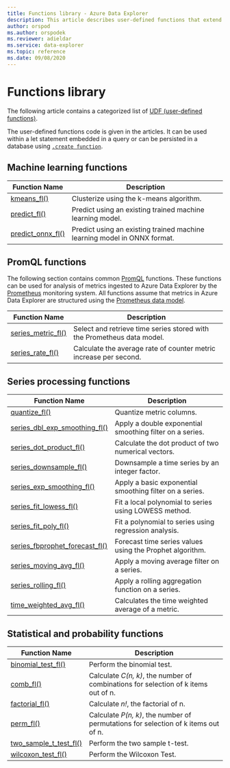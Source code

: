 ```yaml
---
title: Functions library - Azure Data Explorer
description: This article describes user-defined functions that extend Azure Data Explorer capabilities.
author: orspod
ms.author: orspodek
ms.reviewer: adieldar
ms.service: data-explorer
ms.topic: reference
ms.date: 09/08/2020
---
```

# Functions library

The following article contains a categorized list of [UDF (user-defined functions)](../query/functions/user-defined-functions.md).

The user-defined functions code is given in the articles.  It can be used within a let statement embedded in a query or can be persisted in a database using [`.create function`](../management/create-function.md).

## Machine learning functions

|Function Name     |Description                                          |
|-------------------------|--------------------------------------------------------|
|[kmeans_fl()](kmeans-fl.md)|Clusterize using the k-means algorithm. |
|[predict_fl()](predict-fl.md)|Predict using an existing trained machine learning model. |
|[predict_onnx_fl()](predict-onnx-fl.md)| Predict using an existing trained machine learning model in ONNX format. |

## PromQL functions

The following section contains common [PromQL](https://prometheus.io/docs/prometheus/latest/querying/basics/) functions. These functions can be used for analysis of metrics ingested to Azure Data Explorer by the [Prometheus](https://prometheus.io/) monitoring system. All functions assume that metrics in Azure Data Explorer are structured using the [Prometheus data model](https://prometheus.io/docs/concepts/data_model/).


|Function Name     |Description                                          |
|-------------------------|--------------------------------------------------------|
|[series_metric_fl()](series-metric-fl.md)|Select and retrieve time series stored with the Prometheus data model. |
|[series_rate_fl()](series-rate-fl.md)|Calculate the average rate of counter metric increase per second. |

## Series processing functions

|Function Name     |Description                                          |
|-------------------------|--------------------------------------------------------|
|[quantize_fl()](quantize-fl.md)|Quantize metric columns. |
|[series_dbl_exp_smoothing_fl()](series-dbl-exp-smoothing-fl.md)|Apply a double exponential smoothing filter on a series. |
|[series_dot_product_fl()](series-dot-product-fl.md)|Calculate the dot product of two numerical vectors. |
|[series_downsample_fl()](series-downsample-fl.md)|Downsample a time series by an integer factor. |
|[series_exp_smoothing_fl()](series-exp-smoothing-fl.md)|Apply a basic exponential smoothing filter on a series. |
|[series_fit_lowess_fl()](series-fit-lowess-fl.md)|Fit a local polynomial to series using LOWESS method. |
|[series_fit_poly_fl()](series-fit-poly-fl.md)|Fit a polynomial to series using regression analysis. |
|[series_fbprophet_forecast_fl()](series-fbprophet-forecast-fl.md)|Forecast time series values using the Prophet algorithm. |
|[series_moving_avg_fl()](series-moving-avg-fl.md)|Apply a moving average filter on a series. |
|[series_rolling_fl()](series-rolling-fl.md)|Apply a rolling aggregation function on a series. |
|[time_weighted_avg_fl()](time-weighted-avg-fl.md)|Calculates the time weighted average of a metric. |

## Statistical and probability functions

|Function Name     |Description                                          |
|-------------------------|--------------------------------------------------------|
|[binomial_test_fl()](binomial-test-fl.md)|Perform the binomial test. |
|[comb_fl()](comb-fl.md)|Calculate *C(n, k)*, the number of combinations for selection of k items out of n. |
|[factorial_fl()](factorial-fl.md)|Calculate *n!*, the factorial of n. |
|[perm_fl()](perm-fl.md)|Calculate *P(n, k)*, the number of permutations for selection of k items out of n. |
|[two_sample_t_test_fl()](two-sample-t-test-fl.md)| Perform the two sample t-test. |
|[wilcoxon_test_fl()](wilcoxon_test_fl.md)| Perform the Wilcoxon Test. | 
